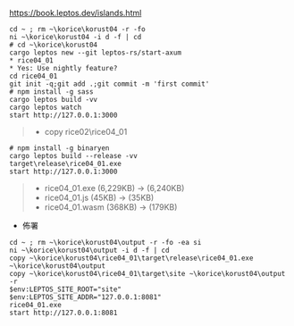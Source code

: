 https://book.leptos.dev/islands.html
```
cd ~ ; rm ~\korice\korust04 -r -fo
ni ~\korice\korust04 -i d -f | cd
# cd ~\korice\korust04
cargo leptos new --git leptos-rs/start-axum
* rice04_01
* Yes: Use nightly feature?
cd rice04_01
git init -q;git add .;git commit -m 'first commit'
# npm install -g sass
cargo leptos build -vv
cargo leptos watch
start http://127.0.0.1:3000
```
> * copy rice02\rice04_01
```
# npm install -g binaryen
cargo leptos build --release -vv
target\release\rice04_01.exe
start http://127.0.0.1:3000
```
> * rice04_01.exe (6,229KB) -> (6,240KB)
> * rice04_01.js     (45KB) ->    (35KB)
> * rice04_01.wasm  (368KB) ->   (179KB)
* 佈署
```
cd ~ ; rm ~\korice\korust04\output -r -fo -ea si
ni ~\korice\korust04\output -i d -f | cd
copy ~\korice\korust04\rice04_01\target\release\rice04_01.exe ~\korice\korust04\output
copy ~\korice\korust04\rice04_01\target\site ~\korice\korust04\output -r
$env:LEPTOS_SITE_ROOT="site"
$env:LEPTOS_SITE_ADDR="127.0.0.1:8081"
rice04_01.exe
start http://127.0.0.1:8081
```
